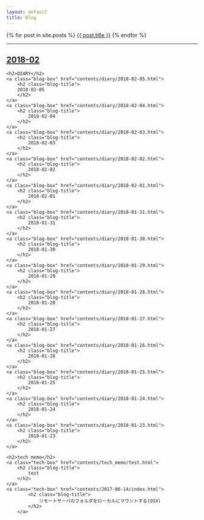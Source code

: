 ```yaml
---
layout: default
title: Blog
---
```


{% for post in site.posts %}
<a href="{{ post.url }}">{{ post.title }}</a>
{% endfor %}

---
[2018-02](/blog/contents/diary/2018-02-05.html)
---





    <h2>DIARY</h2>
    <a class="blog-box" href="contents/diary/2018-02-05.html"> 
        <h2 class="blog-title">
        2018-02-05
        </h2>
    </a>
    <a class="blog-box" href="contents/diary/2018-02-04.html">
        <h2 class="blog-title">
            2018-02-04
        </h2>
    </a>
    <a class="blog-box" href="contents/diary/2018-02-03.html">
        <h2 class="blog-title">
            2018-02-03
        </h2>
    </a>
    <a class="blog-box" href="contents/diary/2018-02-02.html">
        <h2 class="blog-title">
            2018-02-02
        </h2>
    </a>
    <a class="blog-box" href="contents/diary/2018-02-01.html">
        <h2 class="blog-title">
            2018-02-01
        </h2>
    </a>
    <a class="blog-box" href="contents/diary/2018-01-31.html">
        <h2 class="blog-title">
            2018-01-31
        </h2>
    </a>
    <a class="blog-box" href="contents/diary/2018-01-30.html">
        <h2 class="blog-title">
            2018-01-30
        </h2>
    </a>
    <a class="blog-box" href="contents/diary/2018-01-29.html">
        <h2 class="blog-title">
            2018-01-29
        </h2>
    </a>
    <a class="blog-box" href="contents/diary/2018-01-28.html">
        <h2 class="blog-title">
            2018-01-28
        </h2>
    </a>
    <a class="blog-box" href="contents/diary/2018-01-27.html">
        <h2 class="blog-title">
            2018-01-27
        </h2>
    </a>
    <a class="blog-box" href="contents/diary/2018-01-26.html">
        <h2 class="blog-title">
            2018-01-26
        </h2>
    </a>
    <a class="blog-box" href="contents/diary/2018-01-25.html">
        <h2 class="blog-title">
            2018-01-25
        </h2>
    </a>
    <a class="blog-box" href="contents/diary/2018-01-24.html">
        <h2 class="blog-title">
            2018-01-24
        </h2>
    </a>
    <a class="blog-box" href="contents/diary/2018-01-23.html">
        <h2 class="blog-title">
            2018-01-23
        </h2>
    </a>

    <h2>tech memo</h2>
    <a class="tech-box" href="contents/tech_memo/test.html">
        <h2 class="blog-title">
            test
        </h2>
    </a>
    <a class="tech-box" href="contents/2017-06-14/index.html">
            <h2 class="blog-title">
                リモートサーバのフォルダをローカルにマウントする(OSX)
            </h2>
        </a>
